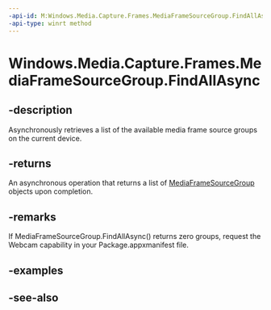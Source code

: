 ```yaml
---
-api-id: M:Windows.Media.Capture.Frames.MediaFrameSourceGroup.FindAllAsync
-api-type: winrt method
---
```


<!-- Method syntax
public Windows.Foundation.IAsyncOperation<Windows.Foundation.Collections.IVectorView<Windows.Media.Capture.Frames.MediaFrameSourceGroup>> FindAllAsync()
-->

# Windows.Media.Capture.Frames.MediaFrameSourceGroup.FindAllAsync

## -description
Asynchronously retrieves a list of the available media frame source groups on the current device.

## -returns
An asynchronous operation that returns a list of [MediaFrameSourceGroup](mediaframesourcegroup.md) objects upon completion.

## -remarks
If MediaFrameSourceGroup.FindAllAsync() returns zero groups, request the Webcam capability in your Package.appxmanifest file.

## -examples

## -see-also
